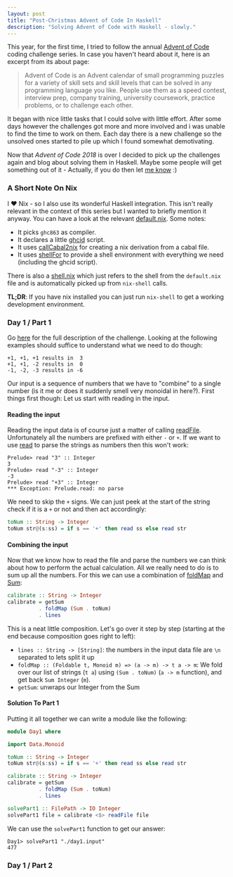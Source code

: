 ```yaml
---
layout: post
title: "Post-Christmas Advent of Code In Haskell"
description: "Solving Advent of Code with Haskell - slowly."
---
```


This year, for the first time, I tried to follow the annual [Advent of Code](http://adventofcode.com/2018/)
coding challenge series. In case you haven't heard about it, here is an excerpt from its about page:

> Advent of Code is an Advent calendar of small programming puzzles for a variety of skill sets and skill levels that can be solved in any programming language you like. People use them as a speed contest, interview prep, company training, university coursework, practice problems, or to challenge each other.

It began with nice little tasks that I could solve with little effort. After some days however the challenges got
more and more involved and i was unable to find the time to work on them. Each day there is a new challenge so the
unsolved ones started to pile up which I found somewhat demotivating.

Now that _Advent of Code 2018_ is over I decided to pick up the challenges again and blog about solving them in Haskell.
Maybe some people will get something out of it - Actually, if you do then let [me know](https://twitter.com/tpflug) :)

### A Short Note On Nix

I ♥ Nix - so I also use its wonderful Haskell integration. This isn't really relevant in the context of 
this series but I wanted to briefly mention it anyway. You can have a look at the relevant [default.nix](https://github.com/gilligan/aoc2018/blob/master/default.nix). Some notes:

- It picks `ghc863` as compiler.
- It declares a little [ghcid](https://github.com/ndmitchell/ghcid) script.
- It uses [callCabal2nix](https://github.com/NixOS/nixpkgs/blob/62882d8cd2498d4591ece59a455b700a9600ad0c/pkgs/development/haskell-modules/make-package-set.nix#L195) for creating a nix derivation from a cabal file.
- It uses [shellFor](https://github.com/NixOS/nixpkgs/pull/36393) to provide a shell environment with everything we need (including the ghcid script).

There is also a [shell.nix](https://github.com/gilligan/aoc2018/blob/master/default.nix) which just refers to the
shell from the `default.nix` file and is automatically picked up from `nix-shell` calls.

**TL;DR**: If you have nix installed you can just run `nix-shell` to get a working development environment.


### Day 1 / Part 1

Go [here](https://adventofcode.com/2018/day/1) for the full description of the challenge. Looking
at the following examples should suffice to understand what we need to do though:

```
+1, +1, +1 results in  3
+1, +1, -2 results in  0
-1, -2, -3 results in -6
```

Our input is a sequence of numbers that we have to "combine" to a single number (is it me
or does it suddenly smell very monoidal in here?). First things first though: Let us start
with reading in the input.

#### Reading the input

Reading the input data is of course just a matter of calling [readFile](http://hackage.haskell.org/package/base-4.12.0.0/docs/Prelude.html#v:readFile).
Unfortunately all the numbers are prefixed with either `-` or `+`. If we want to use [read](http://hackage.haskell.org/package/base-4.12.0.0/docs/Prelude.html#v:read) to parse the strings as numbers then this won't work:

```
Prelude> read "3" :: Integer
3
Prelude> read "-3" :: Integer
-3
Prelude> read "+3" :: Integer
*** Exception: Prelude.read: no parse
```

We need to skip the `+` signs. We can just peek at the start of the string check if it is
a `+` or not and then act accordingly:

```Haskell
toNum :: String -> Integer
toNum str@(s:ss) = if s == '+' then read ss else read str
```

#### Combining the input

Now that we know how to read the file and parse the numbers we can think about how to 
perform the actual calculation. All we really need to do is to sum up all the numbers.
For this we can use a combination of [foldMap](http://hackage.haskell.org/package/base-4.12.0.0/docs/Data-Foldable.html#v:foldMap)
and [Sum](http://hackage.haskell.org/package/base-4.12.0.0/docs/Data-Monoid.html#v:Sum):

```Haskell
calibrate :: String -> Integer
calibrate = getSum
          . foldMap (Sum . toNum)
          . lines
```

This is a neat little composition. Let's go over it step by step (starting at the end because composition
goes right to left):

- `lines :: String -> [String]`: the numbers in the input data file are `\n` separated to lets split it up
- `foldMap :: (Foldable t, Monoid m) => (a -> m) -> t a -> m`: We fold over our list of strings (`t a`) using
`(Sum . toNum)` (`a -> m` function), and get back `Sum Integer` (`m`).
- `getSum`: unwraps our Integer from the Sum


#### Solution To Part 1

Putting it all together we can write a module like the following:


```Haskell
module Day1 where

import Data.Monoid

toNum :: String -> Integer
toNum str@(s:ss) = if s == '+' then read ss else read str

calibrate :: String -> Integer
calibrate = getSum
          . foldMap (Sum . toNum)
          . lines

solvePart1 :: FilePath -> IO Integer
solvePart1 file = calibrate <$> readFile file
```

We can use the `solvePart1` function to get our answer:

```
Day1> solvePart1 "./day1.input"
477
```

### Day 1 / Part 2
